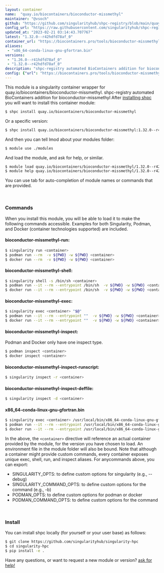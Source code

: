 ```yaml
---
layout: container
name:  "quay.io/biocontainers/bioconductor-missmethyl"
maintainer: "@vsoch"
github: "https://github.com/singularityhub/shpc-registry/blob/main/quay.io/biocontainers/bioconductor-missmethyl/container.yaml"
config_url: "https://raw.githubusercontent.com/singularityhub/shpc-registry/main/quay.io/biocontainers/bioconductor-missmethyl/container.yaml"
updated_at: "2023-02-21 03:14:43.707767"
latest: "1.32.0--r42hdfd78af_0"
container_url: "https://biocontainers.pro/tools/bioconductor-missmethyl"
aliases:
 - "x86_64-conda-linux-gnu-gfortran.bin"
versions:
 - "1.26.0--r41hdfd78af_0"
 - "1.32.0--r42hdfd78af_0"
description: "shpc-registry automated BioContainers addition for bioconductor-missmethyl"
config: {"url": "https://biocontainers.pro/tools/bioconductor-missmethyl", "maintainer": "@vsoch", "description": "shpc-registry automated BioContainers addition for bioconductor-missmethyl", "latest": {"1.32.0--r42hdfd78af_0": "sha256:820a426a01944f1883331d4b314537f1ded09f532f3b4555a5f2b168e0d49fe1"}, "tags": {"1.26.0--r41hdfd78af_0": "sha256:232a00f7a738d72a7bec65af2ec860614d64d310a82fdcc5baab6c69c86839a9", "1.32.0--r42hdfd78af_0": "sha256:820a426a01944f1883331d4b314537f1ded09f532f3b4555a5f2b168e0d49fe1"}, "docker": "quay.io/biocontainers/bioconductor-missmethyl", "aliases": {"x86_64-conda-linux-gnu-gfortran.bin": "/usr/local/bin/x86_64-conda-linux-gnu-gfortran.bin"}}
---
```


This module is a singularity container wrapper for quay.io/biocontainers/bioconductor-missmethyl.
shpc-registry automated BioContainers addition for bioconductor-missmethyl
After [installing shpc](#install) you will want to install this container module:


```bash
$ shpc install quay.io/biocontainers/bioconductor-missmethyl
```

Or a specific version:

```bash
$ shpc install quay.io/biocontainers/bioconductor-missmethyl:1.32.0--r42hdfd78af_0
```

And then you can tell lmod about your modules folder:

```bash
$ module use ./modules
```

And load the module, and ask for help, or similar.

```bash
$ module load quay.io/biocontainers/bioconductor-missmethyl/1.32.0--r42hdfd78af_0
$ module help quay.io/biocontainers/bioconductor-missmethyl/1.32.0--r42hdfd78af_0
```

You can use tab for auto-completion of module names or commands that are provided.

<br>

### Commands

When you install this module, you will be able to load it to make the following commands accessible.
Examples for both Singularity, Podman, and Docker (container technologies supported) are included.

#### bioconductor-missmethyl-run:

```bash
$ singularity run <container>
$ podman run --rm  -v ${PWD} -w ${PWD} <container>
$ docker run --rm  -v ${PWD} -w ${PWD} <container>
```

#### bioconductor-missmethyl-shell:

```bash
$ singularity shell -s /bin/sh <container>
$ podman run --it --rm --entrypoint /bin/sh  -v ${PWD} -w ${PWD} <container>
$ docker run --it --rm --entrypoint /bin/sh  -v ${PWD} -w ${PWD} <container>
```

#### bioconductor-missmethyl-exec:

```bash
$ singularity exec <container> "$@"
$ podman run --it --rm --entrypoint ""  -v ${PWD} -w ${PWD} <container> "$@"
$ docker run --it --rm --entrypoint ""  -v ${PWD} -w ${PWD} <container> "$@"
```

#### bioconductor-missmethyl-inspect:

Podman and Docker only have one inspect type.

```bash
$ podman inspect <container>
$ docker inspect <container>
```

#### bioconductor-missmethyl-inspect-runscript:

```bash
$ singularity inspect -r <container>
```

#### bioconductor-missmethyl-inspect-deffile:

```bash
$ singularity inspect -d <container>
```


#### x86_64-conda-linux-gnu-gfortran.bin

```bash
$ singularity exec <container> /usr/local/bin/x86_64-conda-linux-gnu-gfortran.bin
$ podman run --it --rm --entrypoint /usr/local/bin/x86_64-conda-linux-gnu-gfortran.bin   -v ${PWD} -w ${PWD} <container> -c " $@"
$ docker run --it --rm --entrypoint /usr/local/bin/x86_64-conda-linux-gnu-gfortran.bin   -v ${PWD} -w ${PWD} <container> -c " $@"
```



In the above, the `<container>` directive will reference an actual container provided
by the module, for the version you have chosen to load. An environment file in the
module folder will also be bound. Note that although a container
might provide custom commands, every container exposes unique exec, shell, run, and
inspect aliases. For anycommands above, you can export:

 - SINGULARITY_OPTS: to define custom options for singularity (e.g., --debug)
 - SINGULARITY_COMMAND_OPTS: to define custom options for the command (e.g., -b)
 - PODMAN_OPTS: to define custom options for podman or docker
 - PODMAN_COMMAND_OPTS: to define custom options for the command

<br>

### Install

You can install shpc locally (for yourself or your user base) as follows:

```bash
$ git clone https://github.com/singularityhub/singularity-hpc
$ cd singularity-hpc
$ pip install -e .
```

Have any questions, or want to request a new module or version? [ask for help!](https://github.com/singularityhub/singularity-hpc/issues)